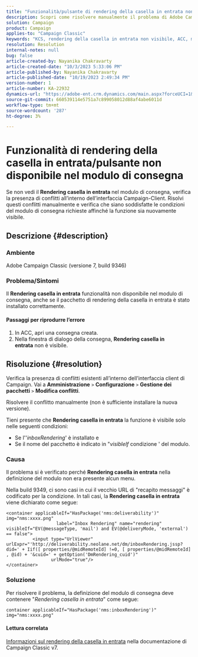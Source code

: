 ```yaml
---
title: "Funzionalità/pulsante di rendering della casella in entrata non disponibile nel modulo di consegna"
description: Scopri come risolvere manualmente il problema di Adobe Campaign Classic, in cui il pulsante Rendering della casella in entrata non è visibile nel modulo di consegna. Verifica la presenza di conflitti.
solution: Campaign
product: Campaign
applies-to: "Campaign Classic"
keywords: "KCS, rendering della casella in entrata non visibile, ACC, modulo di consegna, rendering della casella in entrata"
resolution: Resolution
internal-notes: null
bug: false
article-created-by: Nayanika Chakravarty
article-created-date: "10/3/2023 5:33:06 PM"
article-published-by: Nayanika Chakravarty
article-published-date: "10/19/2023 2:49:34 PM"
version-number: 1
article-number: KA-22932
dynamics-url: "https://adobe-ent.crm.dynamics.com/main.aspx?forceUCI=1&pagetype=entityrecord&etn=knowledgearticle&id=3b69b0e4-1262-ee11-be6e-6045bd006b3d"
source-git-commit: 660539114e5751a7c899058012d88af4abe6011d
workflow-type: tm+mt
source-wordcount: '287'
ht-degree: 3%

---
```


# Funzionalità di rendering della casella in entrata/pulsante non disponibile nel modulo di consegna


Se non vedi il <b>Rendering casella in entrata </b>nel modulo di consegna, verifica la presenza di conflitti all’interno dell’interfaccia Campaign-Client. Risolvi questi conflitti manualmente e verifica che siano soddisfatte le condizioni del modulo di consegna richieste affinché la funzione sia nuovamente visibile.

## Descrizione {#description}


### Ambiente

Adobe Campaign Classic (versione 7, build 9346)

### Problema/Sintomi

Il <b>Rendering casella in entrata</b> funzionalità non disponibile nel modulo di consegna, anche se il pacchetto di rendering della casella in entrata è stato installato correttamente.

#### Passaggi per riprodurre l’errore

1. In ACC, apri una consegna creata.
2. Nella finestra di dialogo della consegna, <b>Rendering casella in entrata</b> non è visibile.



## Risoluzione {#resolution}


Verifica la presenza di conflitti esistenti all’interno dell’interfaccia client di Campaign. Vai a <b>Amministrazione</b> `>`  <b>Configurazione</b> `>`  <b>Gestione dei pacchetti</b> `>`  <b>Modifica conflitti</b>.

Risolvere il conflitto manualmente (non è sufficiente installare la nuova versione).

Tieni presente che <b>Rendering casella in entrata</b> la funzione è visibile solo nelle seguenti condizioni:

- Se l&#39;&#39;*inboxRendering*&#39; è installato e
- Se il nome del pacchetto è indicato in &quot;*visibleIf* condizione &#39; del modulo.


### Causa

Il problema si è verificato perché <b>Rendering casella in entrata</b> nella definizione del modulo non era presente alcun menu.

Nella build 9349, ci sono casi in cui il vecchio URL di &quot;recapito messaggi&quot; è codificato per la condizione. In tali casi, la <b>Rendering casella in entrata</b> viene dichiarato come segue:


```
<container applicableIf="HasPackage('nms:deliverability')" img="nms:xxxx.png"
                   label="Inbox Rendering" name="rendering" visibleIf="EV(@messageType, 'mail') and EV(@deliveryMode, 'external') == false">
          <input type="UrlViewer" urlExpr="'http://deliverability.neolane.net/dm/inboxRendering.jssp?did=' + Iif([ properties/@midRemoteId] !=0, [ properties/@midRemoteId] , @id) + '&cuid=' + getOption('DmRendering_cuid')"
                 urlMode="true"/>
</container>
```


### Soluzione

Per risolvere il problema, la definizione del modulo di consegna deve contenere &quot;*Rendering casella in entrata*&quot; come segue:


```
container applicableIf="HasPackage('nms:inboxRendering')" img="nms:xxxx.png"
```


#### <b>Lettura correlata</b> 

[Informazioni sul rendering della casella in entrata](https://experienceleague.adobe.com/docs/campaign-classic/using/sending-messages/deliverability-management/inbox-rendering.html?lang=en#about-inbox-rendering) nella documentazione di Campaign Classic v7.
